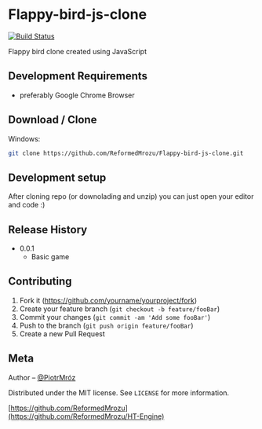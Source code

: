 

# Flappy-bird-js-clone
[![Build Status][travis-image]][travis-url]

Flappy bird clone created using JavaScript

## Development Requirements
- preferably Google Chrome Browser

## Download / Clone

Windows:
```sh
git clone https://github.com/ReformedMrozu/Flappy-bird-js-clone.git
```

## Development setup

After cloning repo (or downolading and unzip) you can just open your editor and code :)


## Release History

* 0.0.1
    * Basic game

## Contributing

1. Fork it (<https://github.com/yourname/yourproject/fork>)
2. Create your feature branch (`git checkout -b feature/fooBar`)
3. Commit your changes (`git commit -am 'Add some fooBar'`)
4. Push to the branch (`git push origin feature/fooBar`)
5. Create a new Pull Request

<!-- Markdown link & img dfn's -->
[npm-image]: https://img.shields.io/npm/v/datadog-metrics.svg?style=flat-square
[npm-url]: https://npmjs.org/package/datadog-metrics
[travis-image]: https://img.shields.io/travis/dbader/node-datadog-metrics/master.svg?style=flat-square
[travis-url]: https://travis-ci.org/dbader/node-datadog-metrics
[wiki]: https://github.com/yourname/yourproject/wiki


## Meta

Author – [@PiotrMróz](https://twitter.com/ReformedMrozu) 

Distributed under the MIT license. See ``LICENSE`` for more information.

[https://github.com/ReformedMrozu](https://github.com/ReformedMrozu/HT-Engine)
